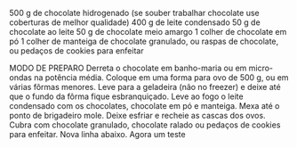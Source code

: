 500 g de chocolate hidrogenado (se souber trabalhar chocolate use coberturas de melhor qualidade)
400 g de leite condensado
50 g de chocolate ao leite
50 g de chocolate meio amargo
1 colher de chocolate em pó
1 colher de manteiga de chocolate granulado, ou raspas de chocolate, ou pedaços de cookies para enfeitar

MODO DE PREPARO
Derreta o chocolate em banho-maria ou em micro-ondas na potência média.
Coloque em uma forma para ovo de 500 g, ou em várias fôrmas menores.
Leve para a geladeira (não no freezer) e deixe até que o fundo da fôrma fique esbranquiçado.
Leve ao fogo o leite condensado com os chocolates, chocolate em pó e manteiga.
Mexa até o ponto de brigadeiro mole.
Deixe esfriar e recheie as cascas dos ovos.
Cubra com chocolate granulado, chocolate ralado ou pedaços de cookies para enfeitar.
Nova linha abaixo.
Agora um teste
